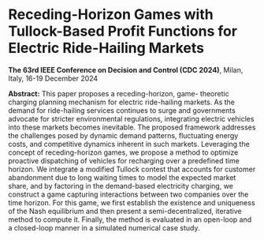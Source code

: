 # Receding-Horizon Games with Tullock-Based Profit Functions for Electric Ride-Hailing Markets

**The 63rd IEEE Conference on Decision and Control (CDC 2024)**, Milan, Italy, 16-19 December 2024

**Abstract:** This paper proposes a receding-horizon, game-
theoretic charging planning mechanism for electric ride-hailing
markets. As the demand for ride-hailing services continues
to surge and governments advocate for stricter environmental
regulations, integrating electric vehicles into these markets
becomes inevitable. The proposed framework addresses the
challenges posed by dynamic demand patterns, fluctuating
energy costs, and competitive dynamics inherent in such
markets. Leveraging the concept of receding-horizon games,
we propose a method to optimize proactive dispatching of
vehicles for recharging over a predefined time horizon. We
integrate a modified Tullock contest that accounts for customer
abandonment due to long waiting times to model the expected
market share, and by factoring in the demand-based electricity
charging, we construct a game capturing interactions between
two companies over the time horizon. For this game, we first
establish the existence and uniqueness of the Nash equilibrium
and then present a semi-decentralized, iterative method to
compute it. Finally, the method is evaluated in an open-loop
and a closed-loop manner in a simulated numerical case study.
